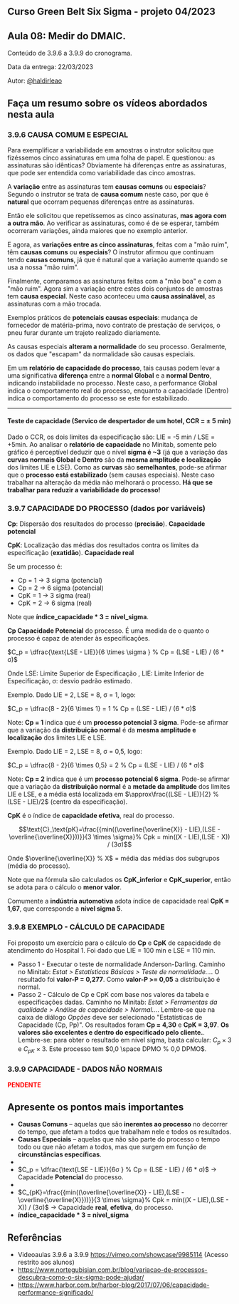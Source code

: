## Curso Green Belt Six Sigma - projeto 04/2023
## Aula 08: Medir do DMAIC.

Conteúdo de 3.9.6 a 3.9.9 do cronograma.

Data da entrega: 22/03/2023

Autor: [@haldirleao](https://github.com/haldirleao)

## Faça um resumo sobre os vídeos abordados nesta aula

### 3.9.6 CAUSA COMUM E ESPECIAL

Para exemplificar a variabilidade em amostras o instrutor solicitou que fizéssemos cinco assinaturas em uma folha de papel. E questionou: as assinaturas são idênticas? Obviamente há diferenças entre as assinaturas, que pode ser entendida como variabilidade das cinco amostras.

A **variação** entre as assinaturas tem **causas comuns** ou **especiais**? Segundo o instrutor se trata de **causa comum** neste caso, por que é **natural** que ocorram pequenas diferenças entre as assinaturas.

Então ele solicitou que repetíssemos as cinco assinaturas, **mas agora com a outra mão**. Ao verificar as assinaturas, como é de se esperar, também ocorreram variações, ainda maiores que no exemplo anterior. 

E agora, as **variações entre as cinco assinaturas**, feitas com a "mão ruim", têm **causas comuns** ou **especiais**? O instrutor afirmou que continuam tendo **causas comuns**, já que é natural que a variação aumente quando se usa a nossa "mão ruim".

Finalmente, comparamos as assinaturas feitas com a "mão boa" e com a "mão ruim". Agora sim a variação entre estes dois conjuntos de amostras tem **causa especial**. Neste caso aconteceu uma **causa assinalável**, as assinaturas com a mão trocada.

Exemplos práticos de **potenciais causas especiais**: mudança de fornecedor de matéria-prima, novo contrato de prestação de serviços, o pneu furar durante um trajeto realizado diariamente. 

As causas especiais **alteram a normalidade** do seu processo. Geralmente, os dados que "escapam" da normalidade são causas especiais.

Em um **relatório de capacidade do processo**, tais causas podem levar a uma significativa **diferença** entre a **normal Global** e a **normal Dentro**, indicando instabilidade no processo. Neste caso, a performance Global indica o comportamento real do processo, enquanto a  capacidade (Dentro) indica o comportamento do processo se este for estabilizado.

---
#### Teste de capacidade (Servico de despertador de um hotel, CCR = ± 5 min)
Dado o CCR, os dois limites da especificação são: LIE = -5 min / LSE = +5min.
Ao analisar o **relatório de capacidade** no Minitab, somente pelo gráfico é perceptível deduzir que o nível **sigma é ~3** (já que a variação das **curvas normais Global e Dentro** são da **mesma amplitude e localização** dos limites LIE e LSE). Como as **curvas** são **semelhantes**, pode-se afirmar que o **processo está estabilizado** (sem causas especiais). Neste caso trabalhar na alteração da média não melhorará o processo. **Há que se trabalhar para reduzir a variabilidade do processo!**

### 3.9.7 CAPACIDADE DO PROCESSO (dados por variáveis)

**Cp**: Dispersão dos resultados do processo (**precisão**). **Capacidade potencial**

**CpK**: Localização das médias dos resultados contra os limites da especificação (**exatidão**). **Capacidade real**

Se um processo é:
- Cp = 1 → 3 sigma (potencial)
- Cp = 2 → 6 sigma (potencial) 
- CpK = 1 → 3 sigma (real)
- CpK = 2 → 6 sigma (real) 

Note que **índice_capacidade * 3 = nível_sigma**.  

**Cp Capacidade Potencial** do processo. É uma medida de o quanto o processo é capaz de atender às especificações.

$C_p = \dfrac{\text{LSE - LIE}}{6 \times \sigma } % Cp = (LSE - LIE) / (6 * σ)$

Onde LSE: Limite Superior de Especificação , LIE: Limite Inferior de Especificação, σ: desvio padrão estimado.

Exemplo. Dado LIE = 2, LSE = 8, σ = 1, logo:

$C_p = \dfrac{8 - 2}{6 \times 1} = 1 % Cp = (LSE - LIE) / (6 * σ)$

Note: **Cp = 1** indica que é um **processo potencial 3 sigma**. Pode-se afirmar que a variação da **distribuição normal** é da **mesma amplitude e localização** dos limites LIE e LSE.

Exemplo. Dado LIE = 2, LSE = 8, σ = 0,5, logo:

$C_p = \dfrac{8 - 2}{6 \times 0,5} = 2 % Cp = (LSE - LIE) / (6 * σ)$

Note: **Cp = 2** indica que é um **processo potencial 6 sigma**. Pode-se afirmar que a variação da **distribuição normal** é a **metade da amplitude** dos limites LIE e LSE, e a média está localizada em $\approx\frac{(LSE - LIE)}{2} % (LSE - LIE)/2$ (centro da especificação).

**CpK** é o índice de **capacidade efetiva**, real do processo.

$$\text{C}_\text{pK}=\frac{{min((\overline{\overline{X}} - LIE),(LSE - \overline{\overline{X}}))}}{3 \times \sigma}% Cpk = min((X - LIE),(LSE - X)) / (3σ)$$

Onde $\overline{\overline{X}} % X$ = média das médias dos subgrupos (média do processo).

Note que na fórmula são calculados os **CpK_inferior** e **CpK_superior**, então se adota para o cálculo o **menor valor**.

Comumente a **indústria automotiva** adota índice de capacidade real **CpK = 1,67**, que corresponde a **nível sigma 5**.

### 3.9.8 EXEMPLO - CÁLCULO DE CAPACIDADE

Foi proposto um exercício para o cálculo do **Cp** e **CpK** de capacidade de atendimento do Hospital 1. Foi dado que LIE = 100 min e LSE = 110 min.
- Passo 1 - Executar o teste de normalidade Anderson-Darling. Caminho no Minitab: _Estat > Estatísticas Básicas > Teste de normalidade..._. O resultado foi **valor-P = 0,277**. Como **valor-P >= 0,05** a distribuição é normal.
- Passo 2 - Cálculo de Cp e CpK com base nos valores da tabela e especificações dadas. Caminho no Minitab: _Estat > Ferramentas da qualidade > Análise de capacidade > Normal..._. Lembre-se que na caixa de diálogo _Opções_ deve ser selecionado "Estatísticas de Capacidade (Cp, Pp)". Os resultados foram **Cp = 4,30** e **CpK = 3,97**. **Os valores são excelentes e dentro do especificado pelo cliente.**. Lembre-se: para obter o resultado em nível sigma, basta calcular: $C_{p} \times 3 % Cp * 3$ e $C_{pK} \times 3 % CpK * 3$. Este processo tem $0,0 \space DPMO % 0,0 DPMO$.

### 3.9.9 CAPACIDADE - DADOS NÃO NORMAIS 

<font color="red">**PENDENTE**</font>


## Apresente os pontos mais importantes

- **Causas Comuns** – aquelas que são **inerentes ao processo** no decorrer do tempo, que afetam a todos que trabalham nele e todos os resultados.
- **Causas Especiais** – aquelas que não são parte do processo o tempo todo ou que não afetam a todos, mas que surgem em função de **circunstâncias específicas**.
- 
- $C_p = \dfrac{\text{LSE - LIE}}{6σ } % Cp = (LSE - LIE) / (6 * σ)$ → Capacidade **Potencial** do processo.
- 
- $C_{pK}=\frac{{min((\overline{\overline{X}} - LIE),(LSE - \overline{\overline{X}}))}}{3 \times \sigma}% Cpk = min((X - LIE),(LSE - X)) / (3σ)$ → Capacidade **real**, **efetiva**, do processo.
- **índice_capacidade * 3 = nível_sigma**

## Referências
- Videoaulas 3.9.6 a 3.9.9 https://vimeo.com/showcase/9985114 (Acesso restrito aos alunos)
- https://www.nortegubisian.com.br/blog/variacao-de-processos-descubra-como-o-six-sigma-pode-ajudar/
- https://www.harbor.com.br/harbor-blog/2017/07/06/capacidade-performance-significado/